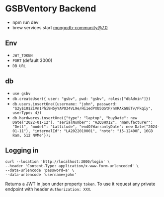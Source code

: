 # GSBVentory Backend
- npm run dev
- brew services start mongodb-community@7.0

## Env
- `JWT_TOKEN`
- `PORT` (default 3000)
- `DB_URL`

## db
- `use gsbv`
- `db.createUser({ user: "gsbv", pwd: "gsbv", roles:["dbAdmin"]})`
- `db.users.insertOne({username: "john", password: "$2y$10$ZiVn1Phi9H5yYAPO34VL9e/Hi1edPXU5QGtP/nmRAkG8ETv/Pkqiy", userType: 4})`
- `db.hardwares.insertOne({"type": "laptop", "buyDate": new Date("2022-01-12"), "serialNumber": "AZQSWX12", "manufacturer": "Dell", "model": "Lattitude", "endOfWarrantyDate": new Date("2024-01-11"), "internalId": "LA2022010001", "note": "i5-12400F, 16GB Ram, 512 NVMe"});`

## Logging in
```shell
curl --location 'http://localhost:3000/login' \
--header 'Content-Type: application/x-www-form-urlencoded' \
--data-urlencode 'password=a' \
--data-urlencode 'username=john'
```

Returns a JWT in json under property `token`. To use it request any private endpoint with header `Authorization: XXX`.